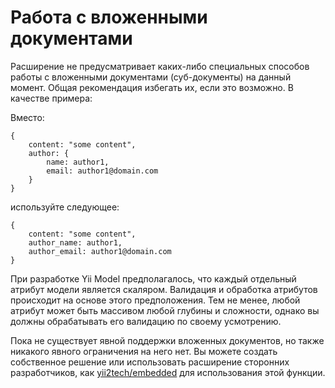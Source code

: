 Работа с вложенными документами
===============================

Расширение не предусматривает каких-либо специальных способов работы с вложенными документами (суб-документы) на данный момент.
Общая рекомендация избегать их, если это возможно. В качестве примера: 

Вместо:

```
{
    content: "some content",
    author: {
        name: author1,
        email: author1@domain.com
    }
}
```

используйте следующее:

```
{
    content: "some content",
    author_name: author1,
    author_email: author1@domain.com
}
```

При разработке Yii Model предполагалось, что каждый отдельный атрибут модели является скаляром. Валидация и обработка атрибутов происходит на основе этого предположения.
Тем не менее, любой атрибут может быть массивом любой глубины и сложности, однако вы должны обрабатывать его валидацию по своему усмотрению.

Пока не существует явной поддержки вложенных документов, но также никакого явного ограничения на него нет. Вы можете создать собственное решение или использовать расширение сторонних разработчиков, как [yii2tech/embedded](https://github.com/yii2tech/embedded) для использования этой функции.
